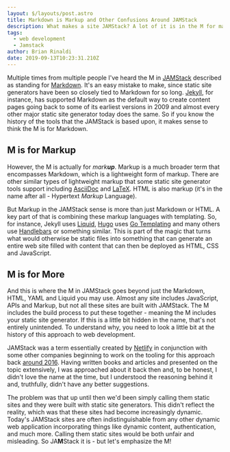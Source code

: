 ```yaml
---
layout: $/layouts/post.astro
title: Markdown is Markup and Other Confusions Around JAMStack
description: What makes a site JAMStack? A lot of it is in the M for markup.
tags:
  - web development
  - Jamstack
author: Brian Rinaldi
date: 2019-09-13T10:23:31.210Z
---
```


Multiple times from multiple people I've heard the M in [JAMStack](https://jamstack.org/) described as standing for [Markdown](https://daringfireball.net/projects/markdown/). It's an easy mistake to make, since static site generators have been so closely tied to Markdown for so long. [Jekyll](https://jekyllrb.com/), for instance, has supported Markdown as the default way to create content pages going back to some of its earliest versions in 2009 and almost every other major static site generator today does the same. So if you know the history of the tools that the JAMStack is based upon, it makes sense to think the M is for Markdown.

## M is for Markup

However, the M is actually for _mark**up**_. Markup is a much broader term that encompasses Markdown, which is a lightweight form of markup. There are other similar types of lightweight markup that some static site generator tools support including [AsciiDoc](http://asciidoc.org/) and [LaTeX](https://www.latex-project.org/about/). HTML is also markup (it's in the name after all - Hypertext _Markup_ Language).

But Markup in the JAMStack sense is more than just Markdown or HTML. A key part of that is combining these markup languages with templating. So, for instance, Jekyll uses [Liquid](https://shopify.github.io/liquid/), [Hugo](https://gohugo.io/) uses [Go Templating](https://golang.org/pkg/text/template/) and many others use [Handlebars](https://handlebarsjs.com/) or something similar. This is part of the magic that turns what would otherwise be static files into something that can generate an entire web site filled with content that can then be deployed as HTML, CSS and JavaScript.

## M is for More

And this is where the M in JAMStack goes beyond just the Markdown, HTML, YAML and Liquid you may use. Almost any site includes JavaScript, APIs and Markup, but not all these sites are built with JAMStack. The M includes the build process to put these together - meaning the M includes your static site generator. If this is a little bit hidden in the name, that's not entirely unintended. To understand why, you need to look a little bit at the history of this approach to web development.

JAMStack was a term essentially created by [Netlify](https://www.netlify.com/) in conjunction with some other companies beginning to work on the tooling for this approach back [around 2016](https://web.archive.org/web/20160603092304/http://jamstack.org/). Having written books and articles and presented on the topic extensively, I was approached about it back then and, to be honest, I didn't love the name at the time, but I understood the reasoning behind it and, truthfully, didn't have any better suggestions.

The problem was that up until then we'd been simply calling them static sites and they were built with static site generators. This didn't reflect the reality, which was that these sites had become increasingly dynamic. Today's JAMStack sites are often indistinguishable from any other dynamic web application incorporating things like dynamic content, authentication, and much more. Calling them static sites would be both unfair and misleading. So JA**M**Stack it is - but let's emphasize the M!